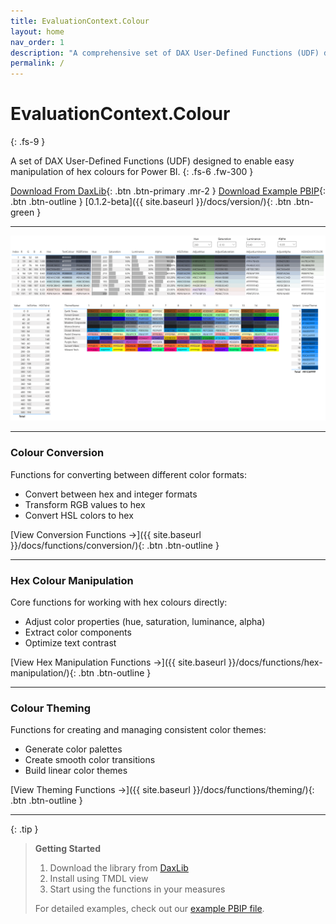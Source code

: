 ```yaml
---
title: EvaluationContext.Colour
layout: home
nav_order: 1
description: "A comprehensive set of DAX User-Defined Functions (UDF) designed to enable easy manipulation of hex colours for Power BI."
permalink: /
---
```


# EvaluationContext.Colour
{: .fs-9 }

A set of DAX User-Defined Functions (UDF) designed to enable easy manipulation of hex colours for Power BI.
{: .fs-6 .fw-300 }

[Download From DaxLib](https://daxlib.org/package/EvaluationContext.Colour/){: .btn .btn-primary .mr-2 }
[Download Example PBIP](https://github.com/EvaluationContext/EvaluationContext.Colour/tree/main/assets/PBIP){: .btn .btn-outline }
[0.1.2-beta]({{ site.baseurl }}/docs/version/){: .btn .btn-green }

---

![Library in Action](/assets/img/UDFInPowerBI.png)

---

### Colour Conversion

Functions for converting between different color formats:

- Convert between hex and integer formats
- Transform RGB values to hex
- Convert HSL colors to hex

[View Conversion Functions →]({{ site.baseurl }}/docs/functions/conversion/){: .btn .btn-outline }

---

### Hex Colour Manipulation

Core functions for working with hex colours directly:

- Adjust color properties (hue, saturation, luminance, alpha)
- Extract color components
- Optimize text contrast

[View Hex Manipulation Functions →]({{ site.baseurl }}/docs/functions/hex-manipulation/){: .btn .btn-outline }

---

### Colour Theming

Functions for creating and managing consistent color themes:

- Generate color palettes
- Create smooth color transitions
- Build linear color themes

[View Theming Functions →]({{ site.baseurl }}/docs/functions/theming/){: .btn .btn-outline }

---

{: .tip }
> **Getting Started**
> 
> 1. Download the library from [DaxLib](https://daxlib.org/package/EvaluationContext.Colour/)
> 2. Install using TMDL view
> 3. Start using the functions in your measures
> 
> For detailed examples, check out our [example PBIP file](https://github.com/EvaluationContext/EvaluationContext.Colour/tree/main/assets/PBIP).